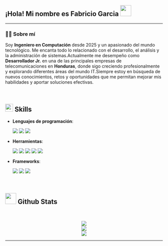 <h2> ¡Hola! Mi nombre es Fabricio Garcia <img src="https://media.giphy.com/media/hvRJCLFzcasrR4ia7z/giphy.gif" width="35"> </h2>

---

### 👨‍💻 Sobre mí

 Soy **Ingeniero en Computación** desde 2025 y un apasionado del mundo tecnológico. Me encanta todo lo relacionado con el desarrollo, el análisis y la administración de sistemas.Actualmente  me desempeño como **Desarrollador Jr.** en una de las principales empresas de telecomunicaciones en **Honduras**, donde sigo creciendo profesionalmente y explorando diferentes áreas del mundo IT.Siempre estoy en búsqueda de nuevos conocimientos, retos y oportunidades que me permitan mejorar mis habilidades y aportar soluciones efectivas.

<br>

## <img src="https://media2.giphy.com/media/QssGEmpkyEOhBCb7e1/giphy.gif?cid=ecf05e47a0n3gi1bfqntqmob8g9aid1oyj2wr3ds3mg700bl&rid=giphy.gif" width ="25"><b> Skills</b>

<p align="center">

- **Lenguajes de programación**:
    
     <img src="https://img.shields.io/badge/javascript-%23323330.svg?style=for-the-badge&logo=javascript&logoColor=%23F7DF1E"/>
     <img src="https://img.shields.io/badge/python-3670A0?style=for-the-badge&logo=python&logoColor=ffdd54"/>
     <img src="https://img.shields.io/badge/typescript-%23007ACC.svg?style=for-the-badge&logo=typescript&logoColor=white"/>


- **Herramientas**:

   <img src="https://img.shields.io/badge/grafana-%23F46800.svg?style=for-the-badge&logo=grafana&logoColor=white" />
   <img src="https://img.shields.io/badge/Prometheus-E6522C?style=for-the-badge&logo=Prometheus&logoColor=white" />
   <img src="https://img.shields.io/badge/git-%23F05033.svg?style=for-the-badge&logo=git&logoColor=white"/>
   <img src="https://img.shields.io/badge/docker-%230db7ed.svg?style=for-the-badge&logo=docker&logoColor=white"/>
   <img src="https://img.shields.io/badge/jira-%230A0FFF.svg?style=for-the-badge&logo=jira&logoColor=white"/>
   


- **Frameworks**:

    <img src="https://img.shields.io/badge/angular-%23DD0031.svg?style=for-the-badge&logo=angular&logoColor=white" />
    <img src="https://img.shields.io/badge/nestjs-%23E0234E.svg?style=for-the-badge&logo=nestjs&logoColor=white" />
    <img src="https://img.shields.io/badge/firebase-a08021?style=for-the-badge&logo=firebase&logoColor=ffcd34" />



 

<br>
</p>


## <img src="https://media.giphy.com/media/iY8CRBdQXODJSCERIr/giphy.gif" width="35"><b> Github Stats </b>
<br>

<div align="center">

![](https://github-readme-stats.vercel.app/api?username=Mahdiiye&theme=dracula&hide_border=false&include_all_commits=true&count_private=true)<br/>
![](https://github-readme-streak-stats.herokuapp.com/?user=Mahdiiye&theme=dracula&hide_border=false)<br/>
![](https://github-readme-stats.vercel.app/api/top-langs/?username=Mahdiiye&theme=dracula&hide_border=false&include_all_commits=true&count_private=true&layout=compact)
	
</a>
</div>



-----



